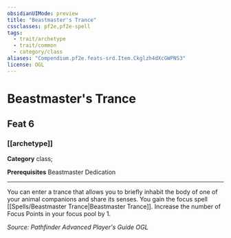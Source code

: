 ```yaml
---
obsidianUIMode: preview
title: "Beastmaster's Trance"
cssclasses: pf2e,pf2e-spell
tags:
  - trait/archetype
  - trait/common
  - category/class
aliases: "Compendium.pf2e.feats-srd.Item.Ckglzh4dXcGWPNS3"
license: OGL
---
```

# Beastmaster's Trance
## Feat 6
### [[archetype]]

**Category** class; 



**Prerequisites** Beastmaster Dedication
* * *
You can enter a trance that allows you to briefly inhabit the body of one of your animal companions and share its senses. You gain the focus spell [[Spells/Beastmaster Trance|Beastmaster Trance]]. Increase the number of Focus Points in your focus pool by 1.

*Source: Pathfinder Advanced Player's Guide*
*OGL*